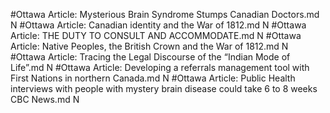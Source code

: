 #Ottawa
Article: Mysterious Brain Syndrome Stumps Canadian Doctors.md N
#Ottawa
Article: Canadian identity and the War of 1812.md N
#Ottawa
Article: THE DUTY TO CONSULT AND ACCOMMODATE.md N
#Ottawa
Article: Native Peoples, the British Crown and the War of 1812.md N
#Ottawa
Article: Tracing the Legal Discourse of the “Indian Mode of Life”.md N
#Ottawa
Article: Developing a referrals management tool with First Nations in northern Canada.md N
#Ottawa
Article: Public Health interviews with people with mystery brain disease could take 6 to 8 weeks  CBC News.md N
